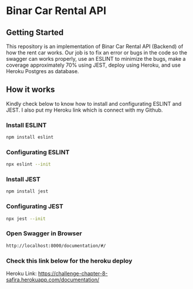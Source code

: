 # Binar Car Rental API

## Getting Started 
This repository is an implementation of Binar Car Rental API (Backend) of how the rent car works. Our job is to fix an error or bugs in the code so the swagger can works properly, use an ESLINT to minimize the bugs, make a coverage approximately 70% using JEST, deploy using Heroku, and use Heroku Postgres as database. 

## How it works
Kindly check below to know how to install and configurating ESLINT and JEST. I also put my Heroku link which is connect with my Github.

### Install ESLINT
```sh
npm install eslint
```
### Configurating ESLINT
```sh
npx eslint --init
```
### Install JEST
```sh
npm install jest
```
### Configurating JEST
```sh
npx jest --init
```
### Open Swagger in Browser
```sh
http://localhost:8000/documentation/#/
```
### Check this link below for the heroku deploy

Heroku Link: https://challenge-chapter-8-safira.herokuapp.com/documentation/

